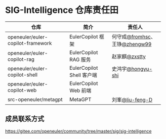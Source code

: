 # SIG-Intelligence 仓库责任田

| 仓库                                       | 简介                   | 责任人                      |
|-------------------------------------------|------------------------|----------------------------|
| openeuler/euler-copilot-framework         | EulerCopilot 框架           | 何守成[@fromhsc](https://gitee.com/fromhsc)、王铮[@zhengw99](https://gitee.com/zhengw99) |
| openeuler/euler-copilot-rag               | EulerCopilot RAG 服务       | 赵家麒[@zxstty](https://gitee.com/zxstty) |
| openeuler/euler-copilot-shell             | EulerCopilot Shell 客户端   | 史鸿宇[@hongyu-shi](https://gitee.com/hongyu-shi) |
| openeuler/euler-copilot-web               | EulerCopilot Web 前端       |  |
| src-openeuler/metagpt                     | MetaGPT                | 刘峯[@liu-feng-D](https://gitee.com/liu-feng-D) |

## 成员联系方式
https://gitee.com/openeuler/community/tree/master/sig/sig-intelligence